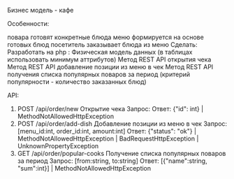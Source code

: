 Бизнес модель - кафе

Особенности:

повара готовят конкретные блюда
меню формируется на основе готовых блюд
посетитель заказывает блюда из меню
Сделать:
Разработать на php :
Физическая модель данных (в таблицах использовать минимум аттрибутов)
Метод REST API открытия чека
Метод REST API добавление позиции из меню в чек
Метод REST API получения списка популярных поваров за период (критерий популярности - количество заказанных блюд)

API:
1. POST /api/order/new
Открытие чека
Запрос:
Ответ: {"id": int} | MethodNotAllowedHttpException
2. POST /api/order/add-dish
Добавление позиции из меню в чек
Запрос: [menu_id:int, order_id:int, amount:int]
Ответ: {"status": "ok"} | MethodNotAllowedHttpException | BadRequestHttpException | UnknownPropertyException
3. GET /api/order/popular-cooks
Получение списка популярных поваров за период
Запрос: [from:string, to:string]
Ответ: [{"name":string, "sum":int}] | MethodNotAllowedHttpException